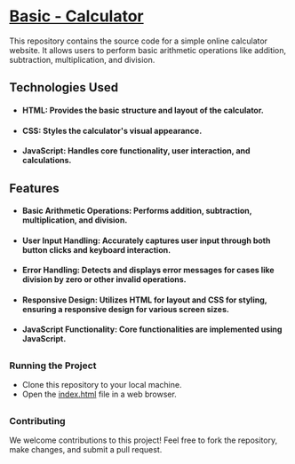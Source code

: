 # [Basic - Calculator](https://github.com/karthik-joseph/calculator)


This repository contains the source code for a simple online calculator website. It allows users to perform basic arithmetic operations like addition, subtraction, multiplication, and division.


## Technologies Used

- #### HTML: Provides the basic structure and layout of the calculator.
- #### CSS: Styles the calculator's visual appearance.
- #### JavaScript: Handles core functionality, user interaction, and calculations.


## Features

- #### Basic Arithmetic Operations: Performs addition, subtraction, multiplication, and division.
- #### User Input Handling: Accurately captures user input through both button clicks and keyboard interaction.
- #### Error Handling: Detects and displays error messages for cases like division by zero or other invalid operations.

- #### Responsive Design: Utilizes HTML for layout and CSS for styling, ensuring a responsive design for various screen sizes.

- #### JavaScript Functionality: Core functionalities are implemented using JavaScript.


##
### Running the Project


- Clone this repository to your local machine.
- Open the [index.html](https://github.com/karthik-joseph/Basic-Calculator/blob/main/index.html) file in a web browser.

##

### Contributing

We welcome contributions to this project! Feel free to fork the repository,  make changes, and submit a pull request.

